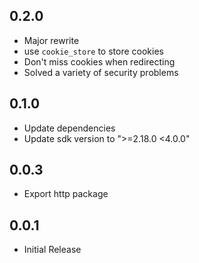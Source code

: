 ## 0.2.0
* Major rewrite
* use `cookie_store` to store cookies
* Don't miss cookies when redirecting
* Solved a variety of security problems

## 0.1.0

* Update dependencies
* Update sdk version to ">=2.18.0 <4.0.0"

## 0.0.3

* Export http package

## 0.0.1

* Initial Release

